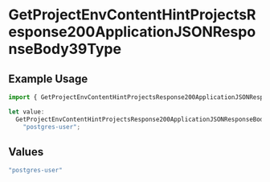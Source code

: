 # GetProjectEnvContentHintProjectsResponse200ApplicationJSONResponseBody39Type

## Example Usage

```typescript
import { GetProjectEnvContentHintProjectsResponse200ApplicationJSONResponseBody39Type } from "@vercel/sdk/models/getprojectenvop.js";

let value:
  GetProjectEnvContentHintProjectsResponse200ApplicationJSONResponseBody39Type =
    "postgres-user";
```

## Values

```typescript
"postgres-user"
```